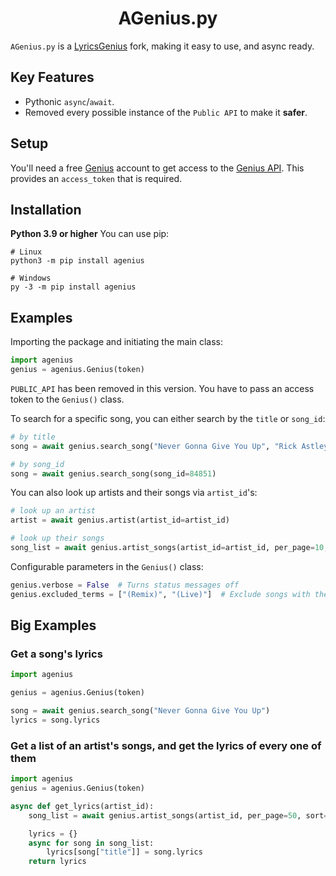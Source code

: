 <div align="center">
    <h1>AGenius.py</h1>
</div>

`AGenius.py` is a [LyricsGenius](https://github.com/johnwmillr/LyricsGenius) fork, making it easy to use, and async ready.

## Key Features
* Pythonic `async`/`await`.
* Removed every possible instance of the `Public API` to make it **safer**.

## Setup
You'll need a free [Genius](https://genius.com) account to get access to 
the [Genius API](https://genius.com/api-clients). This provides an `access_token` that is required.

## Installation
**Python 3.9 or higher**
You can use pip:
```shell
# Linux
python3 -m pip install agenius

# Windows
py -3 -m pip install agenius
```

## Examples
Importing the package and initiating the main class:
```python
import agenius
genius = agenius.Genius(token)
```
`PUBLIC_API` has been removed in this version. You have to pass an access token to the `Genius()` class.

To search for a specific song, you can either search by the `title` or `song_id`:
```python
# by title
song = await genius.search_song("Never Gonna Give You Up", "Rick Astley")

# by song_id
song = await genius.search_song(song_id=84851)
```

You can also look up artists and their songs via `artist_id`'s:
```python
# look up an artist
artist = await genius.artist(artist_id=artist_id)

# look up their songs
song_list = await genius.artist_songs(artist_id=artist_id, per_page=10, sort="title")
```

Configurable parameters in the `Genius()` class:
```python
genius.verbose = False  # Turns status messages off
genius.excluded_terms = ["(Remix)", "(Live)"]  # Exclude songs with these words in their title
```

## Big Examples
### Get a song's lyrics

```python
import agenius

genius = agenius.Genius(token)

song = await genius.search_song("Never Gonna Give You Up")
lyrics = song.lyrics
```
### Get a list of an artist's songs, and get the lyrics of every one of them

```python
import agenius
genius = agenius.Genius(token)

async def get_lyrics(artist_id):
    song_list = await genius.artist_songs(artist_id, per_page=50, sort="title")

    lyrics = {}
    async for song in song_list:
        lyrics[song["title"]] = song.lyrics
    return lyrics
```
